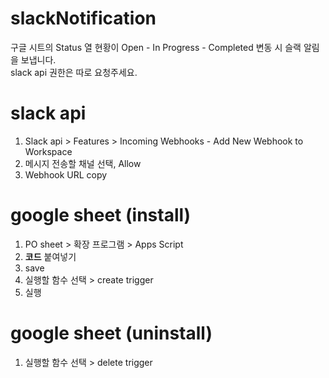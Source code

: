 # slackNotification
구글 시트의 Status 열 현황이 Open - In Progress - Completed 변동 시 슬랙 알림을 보냅니다. </br>
slack api 권한은 따로 요청주세요. 

# slack api 
1. Slack api > Features > Incoming Webhooks - Add New Webhook to Workspace
2. 메시지 전송할 채널 선택, Allow
3. Webhook URL copy 

# google sheet (install)
1. PO sheet > 확장 프로그램 > Apps Script
2. **코드** 붙여넣기
3. save 
4. 실행할 함수 선택 > create trigger 
5. 실행

# google sheet (uninstall) 
1. 실행할 함수 선택 > delete trigger 
